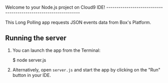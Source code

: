 Welcome to your Node.js project on Cloud9 IDE!
    ----------------------------------------------------------------- 

This Long Polling app requests JSON events data from Box's Platform.

## Running the server

1) You can launch the app from the Terminal:

    $ node server.js

2) Alternatively, open `server.js` and start the app by clicking on the "Run" button in your IDE.